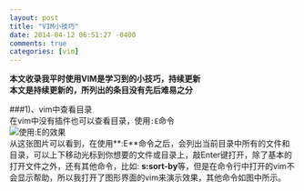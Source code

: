 ```yaml
---  
layout: post  
title: "VIM小技巧"  
date: 2014-04-12 06:51:27 -0400  
comments: true  
categories: [vim]   
---  
```

**本文收录我平时使用VIM是学习到的小技巧，持续更新**  
**本文是持续更新的，所列出的条目没有先后难易之分**  
  
###1)、vim中查看目录  
在vim中没有插件也可以查看目录，使用<code>:E</code>命令  
![使用:E的效果](http://becaning-github-io.qiniudn.com/vim_tips11111.png)  
从这张图片可以看到，在使用**:E**命令之后，会列出当前目录中所有的文件和目录，可以上下移动光标到你想要的文件或目录上，敲Enter键打开，除了基本的打开文件之外，还有其他命令，比如: **s:sort-by**等，但是在命令行中打开的vim不会显示帮助，所以我打开了图形界面的vim来演示效果，其他命令如图中所示。  
